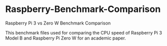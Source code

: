 # Raspberry-Benchmark-Comparison
Raspberry Pi 3 vs Zero W Benchmark Comparison

This benchmark files used for comparing the CPU speed of Raspberry Pi 3 Model B and Raspberry Pi Zero W for an academic paper.
